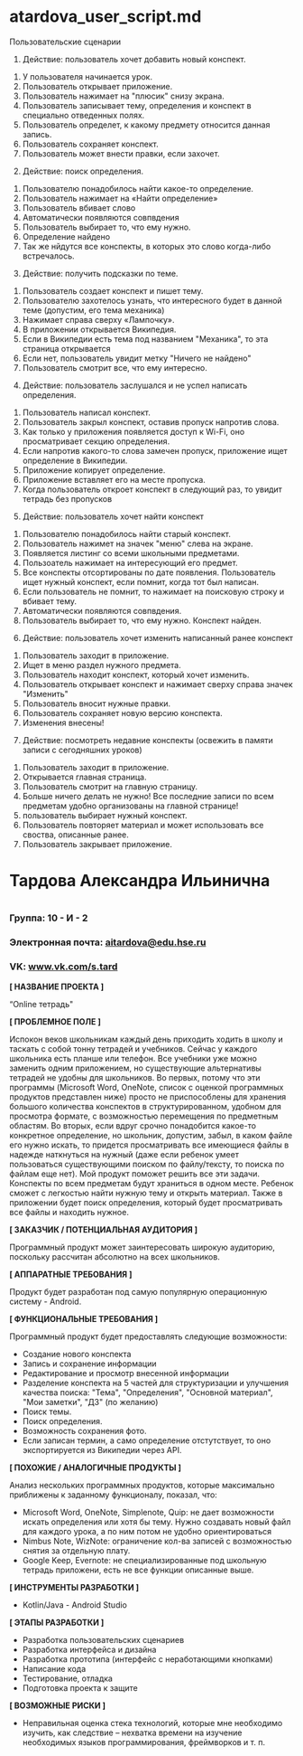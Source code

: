# atardova_user_script.md

Пользовательские сценарии

1. Действие: пользователь хочет добавить новый конспект.
1)  У пользователя начинается урок.
2)	Пользователь открывает приложение.
3)	Пользователь нажимает на "плюсик" снизу экрана.
4)	Пользователь записывает тему, определения и конспект в специально отведенных полях.
5)	Пользователь определет, к какому предмету относится данная запись.
6)	Пользователь сохраняет конспект.
7)	Пользователь может внести правки, если захочет.

2. Действие: поиск определения.
1)  Пользователю понадобилось найти какое-то определение.
2)	Пользователь нажимает на «Найти определение»
3)	Пользователь вбивает слово
4)	Автоматически появляются совпвдения
5)	Пользователь выбирает то, что ему нужно.
6)	Определение найдено 
7)  Так же нйдутся все конспекты, в которых это слово когда-либо встречалось.

3. Действие: получить подсказки по теме.
1)	Пользователь создает конспект и пишет тему.
2)	Пользователю захотелось узнать, что интересного будет в данной теме (допустим, его тема механика)
3)	Нажимает справа сверху «Лампочку».
4)	В приложении открывается Википедия.
5)	Если в Википедии есть тема под названием "Механика", то эта страница открывается
6)	Если нет, пользователь увидит метку "Ничего не найдено"
7)	Пользователь смотрит все, что ему интересно.

4. Действие: пользователь заслушался и не успел написать определения.
1)	Пользователь написал конспект.
2)	Пользователь закрыл конспект, оставив пропуск напротив слова.
3)	Как только у приложения появляется доступ к Wi-Fi, оно просматривает секцию определения.
4)	Если напротив какого-то слова замечен пропуск, приложение ищет определение в Википедии.
5)	Приложение копирует определение.
6)	Приложение вставляет его на месте пропуска.
7)	Когда пользователь откроет конспект в следующий раз, то увидит тетрадь без пропусков

5. Действие: пользователь хочет найти конспект
1)  Пользователю понадобилось найти старый конспект.
2)  Пользователь нажимет на значек "меню" слева на экране.
3)  Появляется листинг со всеми школьными предметами.
4)  Пользоатель нажимает на интересующий его предмет.
5)  Все конспекты отсортированы по дате появления. Пользователь ищет нужный конспект, если помнит, когда тот был написан.
6)	Если пользователь не помнит, то нажимает на поисковую строку и вбивает тему.
8)	Автоматически появляются совпвдения.
9)	Пользователь выбирает то, что ему нужно. Конспект найден.

6. Действие: пользователь хочет изменить написанный ранее конспект
1) Пользователь заходит в приложение.
2) Ищет в меню раздел нужного предмета.
3) Пользователь находит конспект, который хочет изменить.
4) Пользователь открывает конспект и нажимает сверху справа значек "Изменить"
5) Пользователь вносит нужные правки.
6) Пользователь сохраняет новую версию конспекта.
7) Изменения внесены!

7. Действие: посмотреть недавние конспекты (освежить в памяти записи с сегодняшних уроков)
1) Пользователь заходит в приложение.
2) Открывается главная страница.
3) Пользователь смотрит на главную страницу.
4) Больше ничего делать не нужно! Все последние записи по всем предметам удобно организованы на главной странице!
5) пользователь выбирает нужный конспект.
6) Пользователь повторяет материал и может использовать все своства, описанные ранее.
7) Пользователь закрывает приложение.

# Тардова Александра Ильинична
# 

### Группа: 10 - И - 2
### Электронная почта: aitardova@edu.hse.ru
### VK: www.vk.com/s.tard


**[ НАЗВАНИЕ ПРОЕКТА ]**

“Online тетрадь"

**[ ПРОБЛЕМНОЕ ПОЛЕ ]**

Испокон веков школьникам каждый день приходить ходить в школу и таскать с собой тонну тетрадей и учебников. Сейчас у каждого школьника есть планше или телефон. Все учебники уже можно заменить одним приложением, но существующие альтернативы тетрадей не удобны для школьников. Во первых, потому что эти программы (Microsoft Word, OneNote, список с оценкой программных продуктов представлен ниже) просто не приспособлены для хранения большого количества конспектов в структурированном, удобном для просмотра формате, с возможностью перемещения по предметным областям. Во вторых, если вдруг срочно понадобится какое-то конкретное определение, но школьник, допустим, забыл, в каком файле его нужно искать, то придется просматривать все имеющиеся файлы в надежде наткнуться на нужный (даже если ребенок умеет пользоваться существующими поиском по файлу/тексту, то поиска по файлам еще нет). Мой продукт поможет решить все эти задачи. Конспекты по всем предметам будут храниться в одном месте. Ребенок сможет с легкостью найти нужную тему и открыть материал. Также в приложении будет поиск определения, который будет просматривать все файлы и находить нужное.

**[ ЗАКАЗЧИК / ПОТЕНЦИАЛЬНАЯ АУДИТОРИЯ ]**

Программный продукт может заинтересовать широкую аудиторию, поскольку рассчитан абсолютно на всех школьников.

**[ АППАРАТНЫЕ ТРЕБОВАНИЯ ]** 

Продукт будет разработан под самую популярную операционную систему - Android.


**[ ФУНКЦИОНАЛЬНЫЕ ТРЕБОВАНИЯ ]**

Программный продукт будет предоставлять следующие возможности:
* Создание нового конспекта
* Запись и сохранение информации 
* Редактирование и просмотр внесенной информации
* Разделение конспекта на 5 частей для структуризации и улучшения качества поиска: "Тема", "Определения", "Основной материал", "Мои заметки", "ДЗ" (по желанию)
* Поиск темы.
* Поиск определения.
* Возможность сохранения фото.
* Если записан термин, а само определение отстутствует, то оно экспортируется из Википедии через API.

**[ ПОХОЖИЕ / АНАЛОГИЧНЫЕ ПРОДУКТЫ ]**

Анализ нескольких программных продуктов, которые максимально приближены к заданному функционалу, показал, что:

* Microsoft Word, OneNote, Simplenote, Quip: не дает возможности искать определения или хотя бы тему. Нужно создавать новый файл для каждого урока, а по ним потом не удобно ориентироваться
* Nimbus Note, WizNote: ограничение кол-ва записей с возможностью снятия за отдельную плату.
* Google Keep, Evernote: не специализированные под школьную тетрадь приложени, есть не все функции описанные выше.

**[ ИНСТРУМЕНТЫ РАЗРАБОТКИ ]**

*	Kotlin/Java - Android Studio


**[ ЭТАПЫ РАЗРАБОТКИ ]**

*	Разработка пользовательских сценариев
*	Разработка интерфейса и дизайна
*	Разработка прототипа (интерфейс с неработающими кнопками)
*	Написание кода
*	Тестирование, отладка
*	Подготовка проекта к защите

**[ ВОЗМОЖНЫЕ РИСКИ ]**

*	Неправильная оценка стека технологий, которые мне необходимо изучить, как следствие – нехватка времени на изучение    необходимых языков программирования, фреймворков и т. п.

